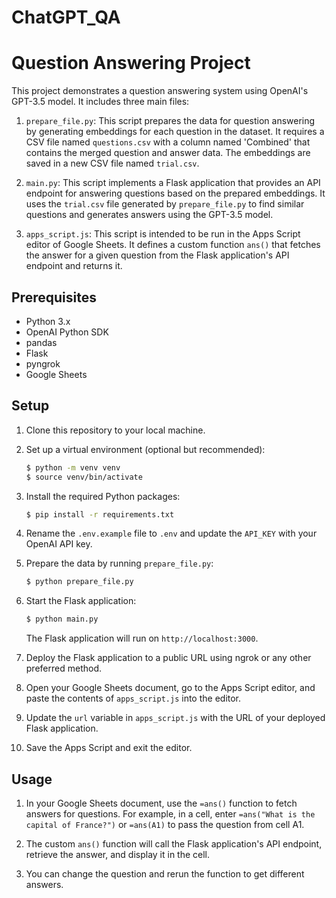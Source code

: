 # ChatGPT_QA

# Question Answering Project

This project demonstrates a question answering system using OpenAI's GPT-3.5 model. It includes three main files:

1. `prepare_file.py`: This script prepares the data for question answering by generating embeddings for each question in the dataset. It requires a CSV file named `questions.csv` with a column named 'Combined' that contains the merged question and answer data. The embeddings are saved in a new CSV file named `trial.csv`.

2. `main.py`: This script implements a Flask application that provides an API endpoint for answering questions based on the prepared embeddings. It uses the `trial.csv` file generated by `prepare_file.py` to find similar questions and generates answers using the GPT-3.5 model.

3. `apps_script.js`: This script is intended to be run in the Apps Script editor of Google Sheets. It defines a custom function `ans()` that fetches the answer for a given question from the Flask application's API endpoint and returns it.

## Prerequisites

- Python 3.x
- OpenAI Python SDK
- pandas
- Flask
- pyngrok
- Google Sheets

## Setup

1. Clone this repository to your local machine.

2. Set up a virtual environment (optional but recommended):

   ```bash
   $ python -m venv venv
   $ source venv/bin/activate
   ```

3. Install the required Python packages:

   ```bash
   $ pip install -r requirements.txt
   ```

4. Rename the `.env.example` file to `.env` and update the `API_KEY` with your OpenAI API key.

5. Prepare the data by running `prepare_file.py`:

   ```bash
   $ python prepare_file.py
   ```

6. Start the Flask application:

   ```bash
   $ python main.py
   ```

   The Flask application will run on `http://localhost:3000`.

7. Deploy the Flask application to a public URL using ngrok or any other preferred method.

8. Open your Google Sheets document, go to the Apps Script editor, and paste the contents of `apps_script.js` into the editor.

9. Update the `url` variable in `apps_script.js` with the URL of your deployed Flask application.

10. Save the Apps Script and exit the editor.

## Usage

1. In your Google Sheets document, use the `=ans()` function to fetch answers for questions. For example, in a cell, enter `=ans("What is the capital of France?")` or `=ans(A1)` to pass the question from cell A1.

2. The custom `ans()` function will call the Flask application's API endpoint, retrieve the answer, and display it in the cell.

3. You can change the question and rerun the function to get different answers.
